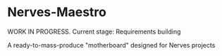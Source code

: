 # Nerves-Maestro

WORK IN PROGRESS.  Current stage: Requirements building

A ready-to-mass-produce "motherboard" designed for Nerves projects
